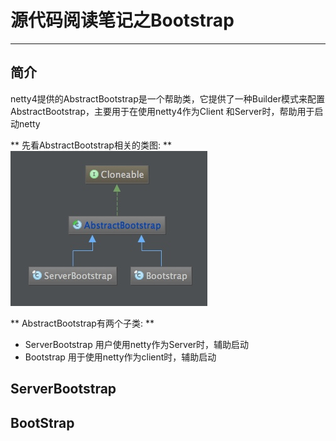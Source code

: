 # 源代码阅读笔记之Bootstrap
----
## 简介

netty4提供的AbstractBootstrap是一个帮助类，它提供了一种Builder模式来配置AbstractBootstrap，主要用于在使用netty4作为Client
和Server时，帮助用于启动netty

** 先看AbstractBootstrap相关的类图:  **  
![img](./image/bootstrap.jpeg)

** AbstractBootstrap有两个子类: **   
* ServerBootstrap 用户使用netty作为Server时，辅助启动  
* Bootstrap 用于使用netty作为client时，辅助启动  


## ServerBootstrap


## BootStrap